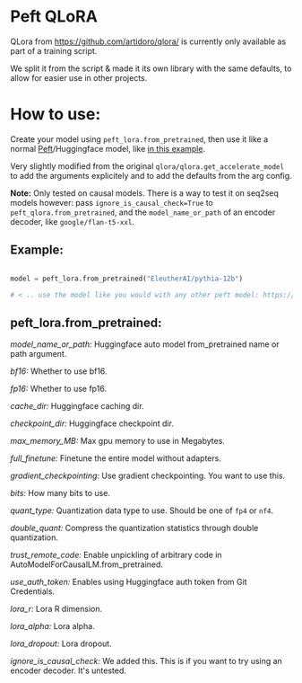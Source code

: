 # Peft QLoRA

QLora from https://github.com/artidoro/qlora/ is currently only available as part of a training script.

We split it from the script & made it its own library with the same defaults, to allow for easier use in other projects.

# How to use:

Create your model using `peft_lora.from_pretrained`, then use it like a normal [Peft](https://github.com/huggingface/peft)/Huggingface model, like [in this example](https://github.com/huggingface/peft/blob/main/examples/causal_language_modeling/peft_lora_clm_accelerate_big_model_inference.ipynb).

Very slightly modified from the original `qlora/qlora.get_accelerate_model` to add the arguments explicitely and to add the defaults from the arg config.

**Note:** Only tested on causal models. There is a way to test it on seq2seq models however: pass `ignore_is_causal_check=True` to `peft_qlora.from_pretrained`, and the `model_name_or_path` of an encoder decoder, like `google/flan-t5-xxl`.

## Example:

```python

model = peft_lora.from_pretrained("EleutherAI/pythia-12b")

# < .. use the model like you would with any other peft model: https://github.com/huggingface/peft >

```

## peft_lora.from_pretrained:

*model_name_or_path:* Huggingface auto model from_pretrained name or path argument.

*bf16:* Whether to use bf16.

*fp16:* Whether to use fp16.

*cache_dir:* Huggingface caching dir.

*checkpoint_dir:* Huggingface checkpoint dir.

*max_memory_MB:* Max gpu memory to use in Megabytes.

*full_finetune:* Finetune the entire model without adapters.

*gradient_checkpointing:* Use gradient checkpointing. You want to use this.

*bits:* How many bits to use.

*quant_type:* Quantization data type to use. Should be one of `fp4` or `nf4`.

*double_quant:* Compress the quantization statistics through double quantization.

*trust_remote_code:* Enable unpickling of arbitrary code in AutoModelForCausalLM.from_pretrained.

*use_auth_token:* Enables using Huggingface auth token from Git Credentials.

*lora_r:* Lora R dimension.

*lora_alpha:* Lora alpha.

*lora_dropout:* Lora dropout.

*ignore_is_causal_check:* We added this. This is if you want to try using an encoder decoder. It's untested.